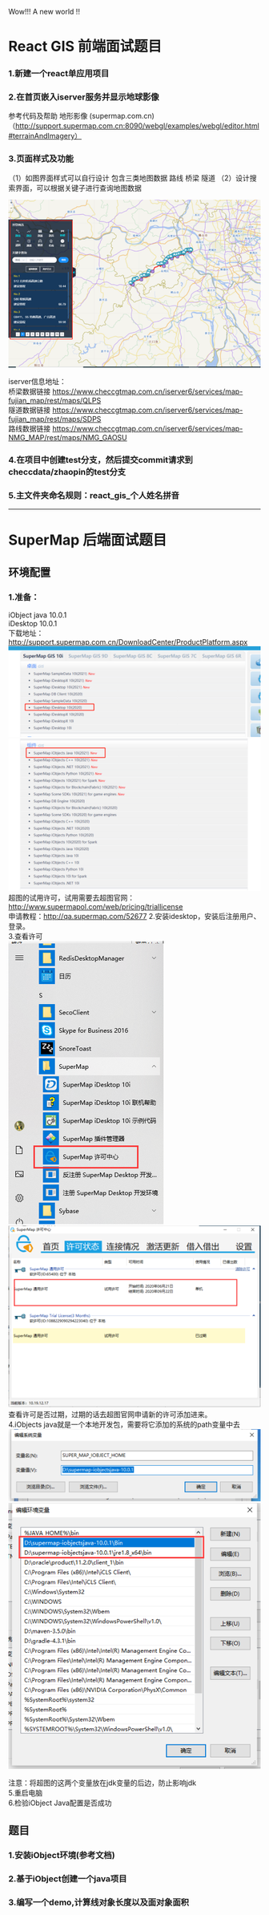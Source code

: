 Wow!!!
A new world !!


# React GIS 前端面试题目


### 1.新建一个react单应用项目

### 2.在首页嵌入iserver服务并显示地球影像

参考代码及帮助 地形影像 (supermap.com.cn)
（http://support.supermap.com.cn:8090/webgl/examples/webgl/editor.html#terrainAndImagery）


### 3.页面样式及功能
（1）如图界面样式可以自行设计 包含三类地图数据 路线 桥梁 隧道
（2）设计搜索界面，可以根据关键子进行查询地图数据

![img.png](img/img.png)


iserver信息地址：  
桥梁数据链接
https://www.checcgtmap.com.cn/iserver6/services/map-fujian_map/rest/maps/QLPS  
隧道数据链接
https://www.checcgtmap.com.cn/iserver6/services/map-fujian_map/rest/maps/SDPS  
路线数据链接
https://www.checcgtmap.com.cn/iserver6/services/map-NMG_MAP/rest/maps/NMG_GAOSU  

### 4.在项目中创建test分支，然后提交commit请求到checcdata/zhaopin的test分支

### 5.主文件夹命名规则：react_gis_个人姓名拼音

------------

# SuperMap 后端面试题目

## 环境配置
### 1.准备：  
iObject java 10.0.1   
iDesktop 10.0.1  
下载地址：http://support.supermap.com.cn/DownloadCenter/ProductPlatform.aspx
![img1](img/img1.png)
![img2](img/img2.png)
超图的试用许可，试用需要去超图官网：  
http://www.supermapol.com/web/pricing/triallicense  
申请教程：http://qa.supermap.com/52677
2.安装idesktop，安装后注册用户、登录。  
3.查看许可  
![img1](img/img3.png)  
![img1](img/img4.png)  
查看许可是否过期，过期的话去超图官网申请新的许可添加进来。  
4.iObjects java就是一个本地开发包，需要将它添加的系统的path变量中去  
![img1](img/img5.png)
![img1](img/img6.png)

注意：将超图的这两个变量放在jdk变量的后边，防止影响jdk  
5.重启电脑  
6.检验iObject Java配置是否成功  

## 题目

### 1.安装iObject环境(参考文档)
### 2.基于iObject创建一个java项目
### 3.编写一个demo,计算线对象长度以及面对象面积
